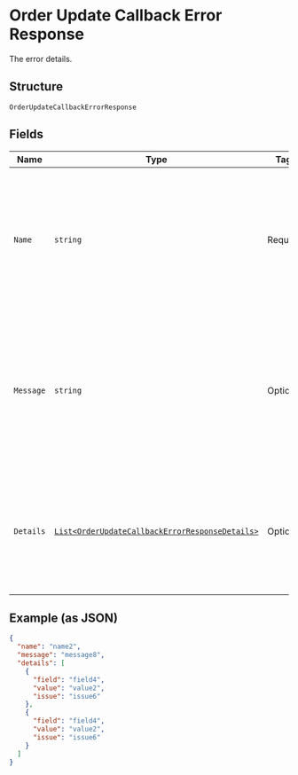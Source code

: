 
# Order Update Callback Error Response

The error details.

## Structure

`OrderUpdateCallbackErrorResponse`

## Fields

| Name | Type | Tags | Description |
|  --- | --- | --- | --- |
| `Name` | `string` | Required | The human-readable, unique name of the error.<br><br>**Constraints**: *Minimum Length*: `1`, *Maximum Length*: `256`, *Pattern*: `^.*$` |
| `Message` | `string` | Optional | The message that describes the error.<br><br>**Constraints**: *Minimum Length*: `1`, *Maximum Length*: `2048`, *Pattern*: `^.*$` |
| `Details` | [`List<OrderUpdateCallbackErrorResponseDetails>`](../../doc/models/order-update-callback-error-response-details.md) | Optional | An array of additional details about the error.<br><br>**Constraints**: *Minimum Items*: `1`, *Maximum Items*: `100` |

## Example (as JSON)

```json
{
  "name": "name2",
  "message": "message8",
  "details": [
    {
      "field": "field4",
      "value": "value2",
      "issue": "issue6"
    },
    {
      "field": "field4",
      "value": "value2",
      "issue": "issue6"
    }
  ]
}
```

